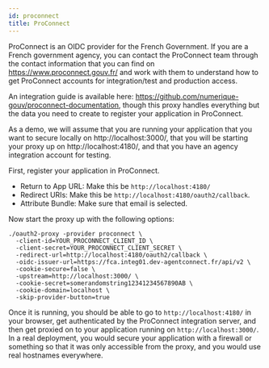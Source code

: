 ```yaml
---
id: proconnect
title: ProConnect
---
```


ProConnect is an OIDC provider for the French Government.
If you are a French government agency, you can contact the ProConnect team through the contact information
that you can find on https://www.proconnect.gouv.fr/ and work with them to understand how to get ProConnect
accounts for integration/test and production access.

An integration guide is available here: https://github.com/numerique-gouv/proconnect-documentation, though this proxy handles everything but the data you need to create to register your application in ProConnect.

As a demo, we will assume that you are running your application that you want to secure locally on
http://localhost:3000/, that you will be starting your proxy up on http://localhost:4180/, and that
you have an agency integration account for testing.

First, register your application in ProConnect.

- Return to App URL: Make this be `http://localhost:4180/`
- Redirect URIs: Make this be `http://localhost:4180/oauth2/callback`.
- Attribute Bundle: Make sure that email is selected.

Now start the proxy up with the following options:

```
./oauth2-proxy -provider proconnect \
  -client-id=YOUR_PROCONNECT_CLIENT_ID \
  -client-secret=YOUR_PROCONNECT_CLIENT_SECRET \
  -redirect-url=http://localhost:4180/oauth2/callback \
  -oidc-issuer-url=https://fca.integ01.dev-agentconnect.fr/api/v2 \
  -cookie-secure=false \
  -upstream=http://localhost:3000/ \
  -cookie-secret=somerandomstring12341234567890AB \
  -cookie-domain=localhost \
  -skip-provider-button=true
```

Once it is running, you should be able to go to `http://localhost:4180/` in your browser,
get authenticated by the ProConnect integration server, and then get proxied on to your
application running on `http://localhost:3000/`. In a real deployment, you would secure
your application with a firewall or something so that it was only accessible from the
proxy, and you would use real hostnames everywhere.
